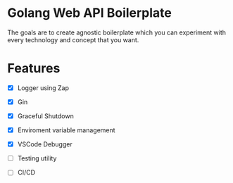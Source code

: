 # Golang Web API Boilerplate
The goals are to create agnostic boilerplate which
you can experiment with every technology and concept that you want.

# Features
- [x] Logger using Zap<br>
- [x] Gin<br>
- [x] Graceful Shutdown
- [x] Enviroment variable management<br>
- [x] VSCode Debugger<br>
- [ ] Testing utility<br>
- [ ] CI/CD<br>

